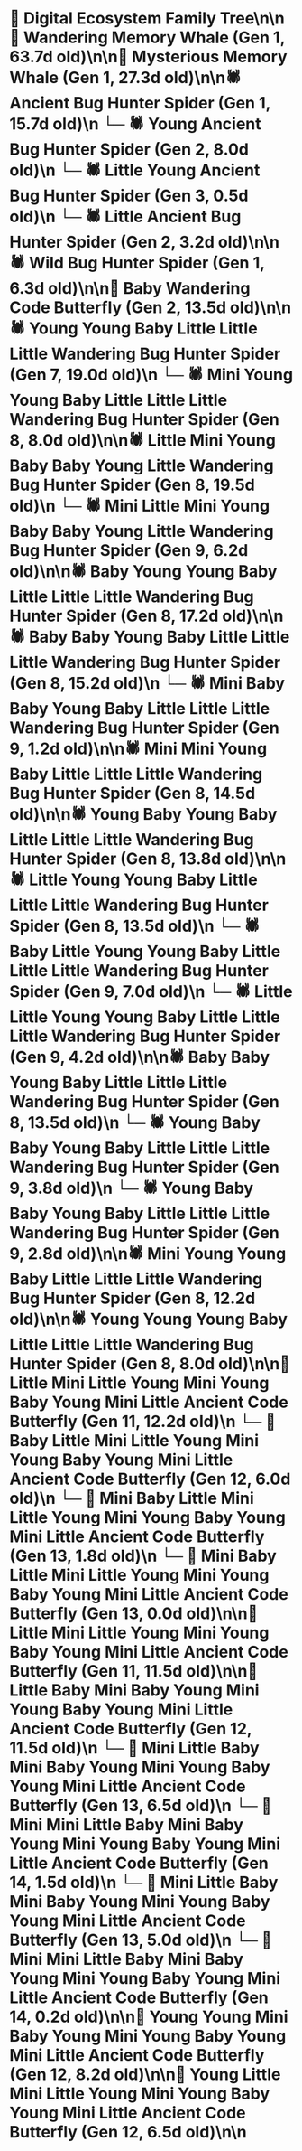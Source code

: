 # 🌳 Digital Ecosystem Family Tree\n\n🐋 Wandering Memory Whale (Gen 1, 63.7d old)\n\n🐋 Mysterious Memory Whale (Gen 1, 27.3d old)\n\n🕷️ Ancient Bug Hunter Spider (Gen 1, 15.7d old)\n  └─ 🕷️ Young Ancient Bug Hunter Spider (Gen 2, 8.0d old)\n    └─ 🕷️ Little Young Ancient Bug Hunter Spider (Gen 3, 0.5d old)\n  └─ 🕷️ Little Ancient Bug Hunter Spider (Gen 2, 3.2d old)\n\n🕷️ Wild Bug Hunter Spider (Gen 1, 6.3d old)\n\n🦋 Baby Wandering Code Butterfly (Gen 2, 13.5d old)\n\n🕷️ Young Young Baby Little Little Little Wandering Bug Hunter Spider (Gen 7, 19.0d old)\n  └─ 🕷️ Mini Young Young Baby Little Little Little Wandering Bug Hunter Spider (Gen 8, 8.0d old)\n\n🕷️ Little Mini Young Baby Baby Young Little Wandering Bug Hunter Spider (Gen 8, 19.5d old)\n  └─ 🕷️ Mini Little Mini Young Baby Baby Young Little Wandering Bug Hunter Spider (Gen 9, 6.2d old)\n\n🕷️ Baby Young Young Baby Little Little Little Wandering Bug Hunter Spider (Gen 8, 17.2d old)\n\n🕷️ Baby Baby Young Baby Little Little Little Wandering Bug Hunter Spider (Gen 8, 15.2d old)\n  └─ 🕷️ Mini Baby Baby Young Baby Little Little Little Wandering Bug Hunter Spider (Gen 9, 1.2d old)\n\n🕷️ Mini Mini Young Baby Little Little Little Wandering Bug Hunter Spider (Gen 8, 14.5d old)\n\n🕷️ Young Baby Young Baby Little Little Little Wandering Bug Hunter Spider (Gen 8, 13.8d old)\n\n🕷️ Little Young Young Baby Little Little Little Wandering Bug Hunter Spider (Gen 8, 13.5d old)\n  └─ 🕷️ Baby Little Young Young Baby Little Little Little Wandering Bug Hunter Spider (Gen 9, 7.0d old)\n  └─ 🕷️ Little Little Young Young Baby Little Little Little Wandering Bug Hunter Spider (Gen 9, 4.2d old)\n\n🕷️ Baby Baby Young Baby Little Little Little Wandering Bug Hunter Spider (Gen 8, 13.5d old)\n  └─ 🕷️ Young Baby Baby Young Baby Little Little Little Wandering Bug Hunter Spider (Gen 9, 3.8d old)\n  └─ 🕷️ Young Baby Baby Young Baby Little Little Little Wandering Bug Hunter Spider (Gen 9, 2.8d old)\n\n🕷️ Mini Young Young Baby Little Little Little Wandering Bug Hunter Spider (Gen 8, 12.2d old)\n\n🕷️ Young Young Young Baby Little Little Little Wandering Bug Hunter Spider (Gen 8, 8.0d old)\n\n🦋 Little Mini Little Young Mini Young Baby Young Mini Little Ancient Code Butterfly (Gen 11, 12.2d old)\n  └─ 🦋 Baby Little Mini Little Young Mini Young Baby Young Mini Little Ancient Code Butterfly (Gen 12, 6.0d old)\n    └─ 🦋 Mini Baby Little Mini Little Young Mini Young Baby Young Mini Little Ancient Code Butterfly (Gen 13, 1.8d old)\n    └─ 🦋 Mini Baby Little Mini Little Young Mini Young Baby Young Mini Little Ancient Code Butterfly (Gen 13, 0.0d old)\n\n🦋 Little Mini Little Young Mini Young Baby Young Mini Little Ancient Code Butterfly (Gen 11, 11.5d old)\n\n🦋 Little Baby Mini Baby Young Mini Young Baby Young Mini Little Ancient Code Butterfly (Gen 12, 11.5d old)\n  └─ 🦋 Mini Little Baby Mini Baby Young Mini Young Baby Young Mini Little Ancient Code Butterfly (Gen 13, 6.5d old)\n    └─ 🦋 Mini Mini Little Baby Mini Baby Young Mini Young Baby Young Mini Little Ancient Code Butterfly (Gen 14, 1.5d old)\n  └─ 🦋 Mini Little Baby Mini Baby Young Mini Young Baby Young Mini Little Ancient Code Butterfly (Gen 13, 5.0d old)\n    └─ 🦋 Mini Mini Little Baby Mini Baby Young Mini Young Baby Young Mini Little Ancient Code Butterfly (Gen 14, 0.2d old)\n\n🦋 Young Young Mini Baby Young Mini Young Baby Young Mini Little Ancient Code Butterfly (Gen 12, 8.2d old)\n\n🦋 Young Little Mini Little Young Mini Young Baby Young Mini Little Ancient Code Butterfly (Gen 12, 6.5d old)\n\n